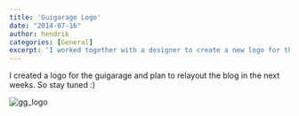 ```yaml
---
title: 'Guigarage Logo'
date: "2014-07-16"
author: hendrik
categories: [General]
excerpt: 'I worked together with a designer to create a new logo for the GuiGarage'
---
```

I created a logo for the guigarage and plan to relayout the blog in the next weeks. So stay tuned :)

![gg_logo](/posts/guigarage-legacy/gg_logo_600_t.png)
